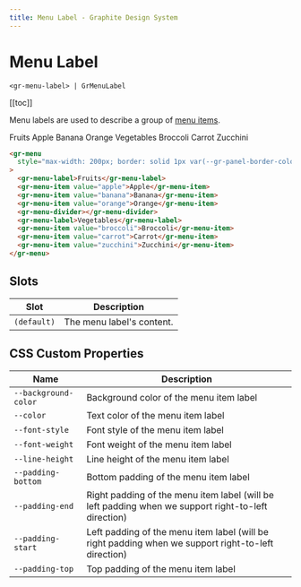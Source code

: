 ```yaml
---
title: Menu Label - Graphite Design System
---
```


# Menu Label

`<gr-menu-label> | GrMenuLabel`

[[toc]]

Menu labels are used to describe a group of [menu items](/components/menu-item).

<gr-menu style="max-width: 200px; border: solid 1px var(--gr-panel-border-color); border-radius: var(--gr-border-radius-medium);">
  <gr-menu-label>Fruits</gr-menu-label>
  <gr-menu-item value="apple">Apple</gr-menu-item>
  <gr-menu-item value="banana">Banana</gr-menu-item>
  <gr-menu-item value="orange">Orange</gr-menu-item>
  <gr-menu-divider></gr-menu-divider>
  <gr-menu-label>Vegetables</gr-menu-label>
  <gr-menu-item value="broccoli">Broccoli</gr-menu-item>
  <gr-menu-item value="carrot">Carrot</gr-menu-item>
  <gr-menu-item value="zucchini">Zucchini</gr-menu-item>
</gr-menu>

```html
<gr-menu
  style="max-width: 200px; border: solid 1px var(--gr-panel-border-color); border-radius: var(--gr-border-radius-medium);"
>
  <gr-menu-label>Fruits</gr-menu-label>
  <gr-menu-item value="apple">Apple</gr-menu-item>
  <gr-menu-item value="banana">Banana</gr-menu-item>
  <gr-menu-item value="orange">Orange</gr-menu-item>
  <gr-menu-divider></gr-menu-divider>
  <gr-menu-label>Vegetables</gr-menu-label>
  <gr-menu-item value="broccoli">Broccoli</gr-menu-item>
  <gr-menu-item value="carrot">Carrot</gr-menu-item>
  <gr-menu-item value="zucchini">Zucchini</gr-menu-item>
</gr-menu>
```

## Slots

| Slot        | Description               |
| ----------- | ------------------------- |
| `(default)` | The menu label's content. |

## CSS Custom Properties

| Name                 | Description                                                                                         |
| -------------------- | --------------------------------------------------------------------------------------------------- |
| `--background-color` | Background color of the menu item label                                                             |
| `--color`            | Text color of the menu item label                                                                   |
| `--font-style`       | Font style of the menu item label                                                                   |
| `--font-weight`      | Font weight of the menu item label                                                                  |
| `--line-height`      | Line height of the menu item label                                                                  |
| `--padding-bottom`   | Bottom padding of the menu item label                                                               |
| `--padding-end`      | Right padding of the menu item label (will be left padding when we support right-to-left direction) |
| `--padding-start`    | Left padding of the menu item label (will be right padding when we support right-to-left direction) |
| `--padding-top`      | Top padding of the menu item label                                                                  |
